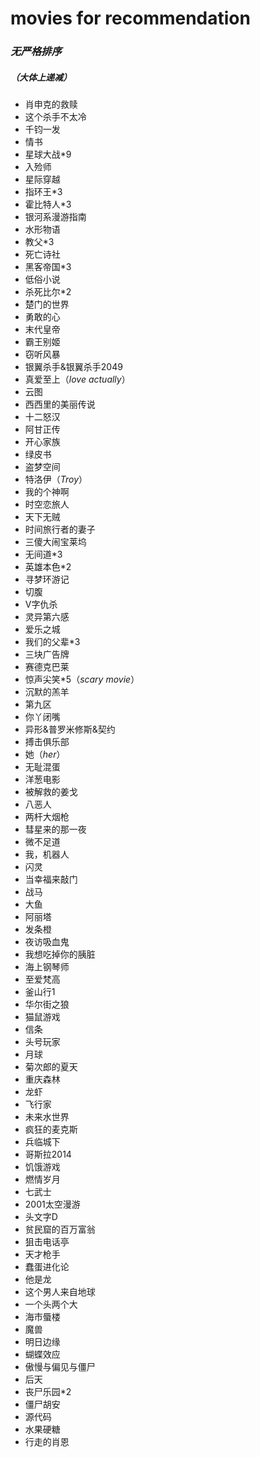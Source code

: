 # movies for recommendation
### ***无严格排序***
##### （大体上递减）
- 肖申克的救赎
- 这个杀手不太冷
- 千钧一发
- 情书
- 星球大战*9 
- 入殓师
- 星际穿越
- 指环王*3
- 霍比特人*3
- 银河系漫游指南
- 水形物语
- 教父*3
- 死亡诗社
- 黑客帝国*3
- 低俗小说
- 杀死比尔*2
- 楚门的世界
- 勇敢的心
- 末代皇帝
- 霸王别姬
- 窃听风暴
- 银翼杀手&银翼杀手2049
- 真爱至上（_love actually_）
- 云图
- 西西里的美丽传说
- 十二怒汉
- 阿甘正传
- 开心家族
- 绿皮书
- 盗梦空间
- 特洛伊（_Troy_）
- 我的个神啊
- 时空恋旅人
- 天下无贼
- 时间旅行者的妻子
- 三傻大闹宝莱坞
- 无间道*3
- 英雄本色*2
- 寻梦环游记
- 切腹
- V字仇杀
- 灵异第六感
- 爱乐之城
- 我们的父辈*3
- 三块广告牌
- 赛德克巴莱
- 惊声尖笑*5（_scary movie_）
- 沉默的羔羊
- 第九区
- 你丫闭嘴
- 异形&普罗米修斯&契约
- 搏击俱乐部
- 她（_her_）
- 无耻混蛋
- 洋葱电影
- 被解救的姜戈
- 八恶人
- 两杆大烟枪
- 彗星来的那一夜
- 微不足道
- 我，机器人
- 闪灵
- 当幸福来敲门
- 战马
- 大鱼
- 阿丽塔
- 发条橙
- 夜访吸血鬼
- 我想吃掉你的胰脏
- 海上钢琴师
- 至爱梵高
- 釜山行1
- 华尔街之狼
- 猫鼠游戏
- 信条
- 头号玩家
- 月球
- 菊次郎的夏天
- 重庆森林
- 龙虾
- 飞行家
- 未来水世界
- 疯狂的麦克斯
- 兵临城下
- 哥斯拉2014
- 饥饿游戏
- 燃情岁月
- 七武士
- 2001太空漫游
- 头文字D
- 贫民窟的百万富翁
- 狙击电话亭
- 天才枪手
- 蠢蛋进化论
- 他是龙
- 这个男人来自地球
- 一个头两个大
- 海市蜃楼
- 魔兽 
- 明日边缘
- 蝴蝶效应
- 傲慢与偏见与僵尸
- 后天
- 丧尸乐园*2
- 僵尸胡安
- 源代码
- 水果硬糖
- 行走的肖恩

